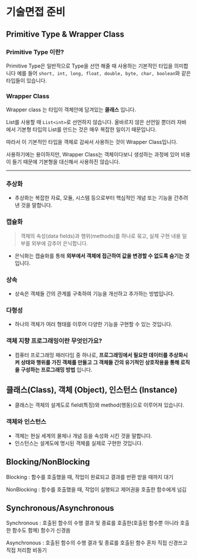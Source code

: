 # 기술면접 준비

## Primitive Type & Wrapper Class

### Primitive Type 이란?

Primitive Type은 일반적으로 Type을 선언 해줄 때
사용하는 기본적인 타입을 의미합니다
예를 들어  `short, int, long, float, double, byte, char, boolean`와 같은 타입들이 있습니다.

### Wrapper Class

Wrapper class 는 타입이 객체안에 담겨있는 __클래스__ 입니다.

List를 사용할 때 `List<int>`로 선언하지 않습니다. 올바르지 않은 선언일 뿐더러 자바에서 기본형 타입의 List를 만드는 것은 매우 복잡한 일이기 때문입니다.

따라서 이 기본적인 타입을 객체로 감싸서 사용하는 것이 Wrapper Class입니다.

사용하기에는 용이하지만, Wrapper Class는 객체이다보니 생성하는 과정에 있어 비용이 들기 때문에 기본형을 대신해서 사용하진 않습니다.

<hr>

### 추상화
- 추상화는 복잡한 자료, 모듈, 시스템 등으로부터 핵심적인 개념 또는 기능을 간추려 낸 것을 말합니다.
### 캡슐화
> 객체의 속성(data fields)과 행위(methods)를 하나로 묶고, 실제 구현 내용 일부를 외부에 감추어 은닉합니다.

- 은닉화는 캡슐화를 통해 __외부에서 객체에 접근하여 값을 변경할 수 없도록 숨기는 것__ 입니다.

### 상속
- 상속은 객체들 간의 관계를 구축하여 기능을 개선하고 추가하는 방법입니다.

### 다형성
- 하나의 객체가 여러 형태를 이루어 다양한 기능을 구현할 수 있는 것입니다.

### 객체 지향 프로그래밍이란 무엇인가요?

- 컴퓨터 프로그래밍 패러다임 중 하나로, __프로그래밍에서 필요한 데이터를 추상화시켜 상태와 행위를 가진 객체를 만들고 그 객체들 간의 유기적인 상호작용을 통해 로직을 구성하는 프로그래밍 방법__ 입니다.

## 클래스(Class), 객체 (Object), 인스턴스 (Instance)
- 클래스는 객체의 설계도로 field(특징)와 method(행동)으로 이루어져 있습니다.

### 객체와 인스턴스
- 객체는 현실 세계의 물체나 개념 등을 속성화 시킨 것을 말합니다.
- 인스턴스는 설계도에 명시된 객체를 실제로 구현한 것입니다.

## Blocking/NonBlocking

Blocking : 함수를 호출했을 때, 작업이 완료되고 결과를 반환 받을 때까지 대기

NonBlocking : 함수를 호출했을 때, 작업이 실행되고 제어권을 호출한 함수에게 넘김

## Synchronous/Asynchronous

Synchronous : 호출된 함수의 수행 결과 및 종료를 호출한(호출된 함수뿐 아니라 호출한 함수도 함께) 함수가 신경씀

Asynchronous : 호출된 함수의 수행 결과 및 종료를 호출된 함수 혼자 직접 신경쓰고 직접 처리함
비동기
